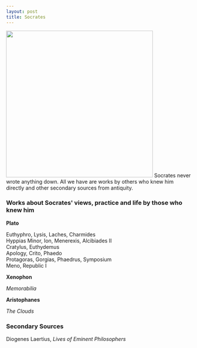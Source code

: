 ```yaml
---
layout: post
title: Socrates
---
```


<!-- <p class="message">Wonder is the feeling of a philosopher, and philosophy begins in wonder. <i>Theaetetus (155d)</i></p> -->

<div>
  <img src="{{ site.url }}/images/socrates.jpg" height="400px" />
  Socrates never wrote anything down. All we have are works by others who knew him directly and other secondary sources from antiquity.
</div>

### Works about Socrates' views, practice and life by those who knew him
<strong>Plato</strong>
<dl>
  <dt>Euthyphro, Lysis, Laches, Charmides</dt>
  <dt>Hyppias Minor, Ion, Menerexis, Alcibiades II</dt>
  <dt>Cratylus, Euthydemus</dt>
  <dt>Apology, Crito, Phaedo</dt>
  <dt>Protagoras, Gorgias, Phaedrus, Symposium</dt>
  <dt>Meno, Republic I</dt>
</dl>
<strong>Xenophon</strong>
<dl>
  <dt><em>Memorabilia</em></dt>
</dl>
<strong>Aristophanes</strong>
<dl>
  <dt><em>The Clouds</em></dt>
</dl>

### Secondary Sources
<dl>
  <dt>Diogenes Laertius, <em>Lives of Eminent Philosophers</em></dt>
</dl>
<br><br><br>
